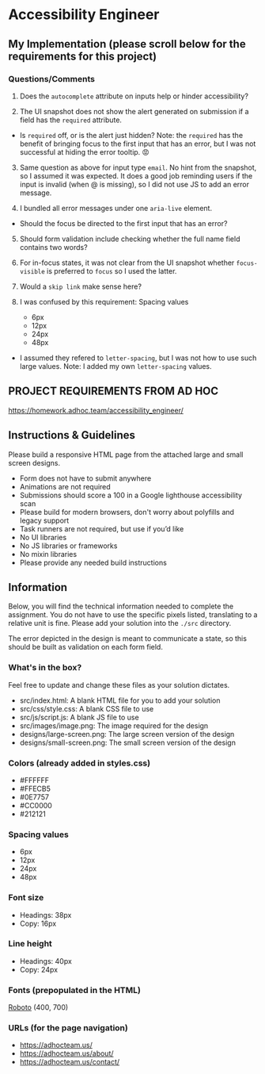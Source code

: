 # Accessibility Engineer

## My Implementation (please scroll below for the requirements for this project)

### Questions/Comments

1. Does the `autocomplete` attribute on inputs help or hinder accessibility?

2. The UI snapshot does not show the alert generated on submission if a field has the `required` attribute. 
- Is `required` off, or is the alert just hidden?
Note: the `required` has the benefit of bringing focus to the first input that has an error, but I was not
successful at hiding the error tooltip. 😡

3. Same question as above for input type `email`. No hint from the snapshot, so I assumed it was expected. It does a good job reminding users if the input is invalid (when @ is missing), so I did not use JS to add an error message. 

4. I bundled all error messages under one `aria-live` element. 
- Should the focus be directed to the first input that has an error?

5. Should form validation include checking whether the full name field contains two words?

6. For in-focus states, it was not clear from the UI snapshot whether `focus-visible` is preferred to `focus` so I used the latter.

7. Would a `skip link` make sense here?

8. I was confused by this requirement:
    Spacing values
    - 6px
    - 12px
    - 24px
    - 48px
- I assumed they refered to `letter-spacing`, but I was not how to use such large values.
Note: I added my own `letter-spacing` values.




## PROJECT REQUIREMENTS FROM AD HOC
https://homework.adhoc.team/accessibility_engineer/

## Instructions & Guidelines

Please build a responsive HTML page from the attached large and small screen designs.

- Form does not have to submit anywhere
- Animations are not required
- Submissions should score a 100 in a Google lighthouse accessibility scan
- Please build for modern browsers, don't worry about polyfills and legacy support
- Task runners are not required, but use if you’d like
- No UI libraries
- No JS libraries or frameworks
- No mixin libraries
- Please provide any needed build instructions

## Information

Below, you will find the technical information needed to complete the assignment. You do not have to use the specific pixels listed, translating to a relative unit is fine. Please add your solution into the `./src` directory.

The error depicted in the design is meant to communicate a state, so this should be built as validation on each form field.

### What's in the box?

Feel free to update and change these files as your solution dictates.

- src/index.html: A blank HTML file for you to add your solution
- src/css/style.css: A blank CSS file to use
- src/js/script.js: A blank JS file to use
- src/images/image.png: The image required for the design
- designs/large-screen.png: The large screen version of the design
- designs/small-screen.png: The small screen version of the design

### Colors (already added in styles.css)

- \#FFFFFF
- \#FFECB5
- \#0E7757
- \#CC0000
- \#212121

### Spacing values

- 6px
- 12px
- 24px
- 48px

### Font size

- Headings: 38px
- Copy: 16px

### Line height

- Headings: 40px
- Copy: 24px

### Fonts (prepopulated in the HTML)

[Roboto](https://fonts.googleapis.com/css2?family=Roboto:wght@400;700&display=swap) (400, 700)

### URLs (for the page navigation)

- https://adhocteam.us/
- https://adhocteam.us/about/
- https://adhocteam.us/contact/




